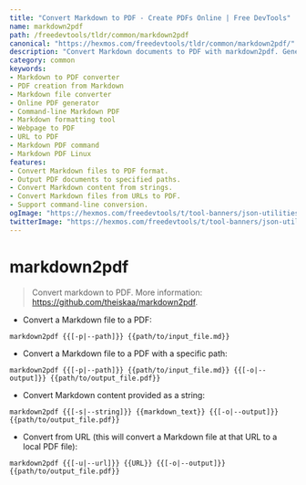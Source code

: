 ```yaml
---
title: "Convert Markdown to PDF - Create PDFs Online | Free DevTools"
name: markdown2pdf
path: /freedevtools/tldr/common/markdown2pdf
canonical: "https://hexmos.com/freedevtools/tldr/common/markdown2pdf/"
description: "Convert Markdown documents to PDF with markdown2pdf. Generate professional-looking PDFs from your Markdown files effortlessly. Free online tool, no registration required."
category: common
keywords:
- Markdown to PDF converter
- PDF creation from Markdown
- Markdown file converter
- Online PDF generator
- Command-line Markdown PDF
- Markdown formatting tool
- Webpage to PDF
- URL to PDF
- Markdown PDF command
- Markdown PDF Linux
features:
- Convert Markdown files to PDF format.
- Output PDF documents to specified paths.
- Convert Markdown content from strings.
- Convert Markdown files from URLs to PDF.
- Support command-line conversion.
ogImage: "https://hexmos.com/freedevtools/t/tool-banners/json-utilities-banner.png"
twitterImage: "https://hexmos.com/freedevtools/t/tool-banners/json-utilities-banner.png"
---
```


# markdown2pdf

> Convert markdown to PDF.
> More information: <https://github.com/theiskaa/markdown2pdf>.

- Convert a Markdown file to a PDF:

`markdown2pdf {{[-p|--path]}} {{path/to/input_file.md}}`

- Convert a Markdown file to a PDF with a specific path:

`markdown2pdf {{[-p|--path]}} {{path/to/input_file.md}} {{[-o|--output]}} {{path/to/output_file.pdf}}`

- Convert Markdown content provided as a string:

`markdown2pdf {{[-s|--string]}} {{markdown_text}} {{[-o|--output]}} {{path/to/output_file.pdf}}`

- Convert from URL (this will convert a Markdown file at that URL to a local PDF file):

`markdown2pdf {{[-u|--url]}} {{URL}} {{[-o|--output]}} {{path/to/output_file.pdf}}`
